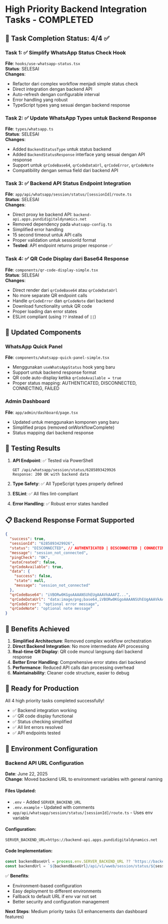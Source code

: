 # High Priority Backend Integration Tasks - COMPLETED

## 🚀 Task Completion Status: 4/4 ✅

### Task 1: ✅ Simplify WhatsApp Status Check Hook
**File**: `hooks/use-whatsapp-status.tsx`  
**Status**: SELESAI  
**Changes**:
- Refactor dari complex workflow menjadi simple status check
- Direct integration dengan backend API
- Auto-refresh dengan configurable interval
- Error handling yang robust
- TypeScript types yang sesuai dengan backend response

### Task 2: ✅ Update WhatsApp Types untuk Backend Response  
**File**: `types/whatsapp.ts`  
**Status**: SELESAI  
**Changes**:
- Added `BackendStatusType` untuk status backend
- Added `BackendStatusResponse` interface yang sesuai dengan API response
- Support untuk `qrCodeBase64`, `qrCodeDataUrl`, `qrCodeError`, `qrCodeNote`
- Compatibility dengan semua field dari backend API

### Task 3: ✅ Backend API Status Endpoint Integration
**File**: `app/api/whatsapp/session/status/[sessionId]/route.ts`  
**Status**: SELESAI  
**Changes**:
- Direct proxy ke backend API: `backend-api.apps.pundidigitaldynamics.net`
- Removed dependency pada `whatsapp-config.ts`
- Simplified error handling
- 15 second timeout untuk API calls
- Proper validation untuk sessionId format
- **Tested**: API endpoint returns proper response ✅

### Task 4: ✅ QR Code Display dari Base64 Response
**File**: `components/qr-code-display-simple.tsx`  
**Status**: SELESAI  
**Changes**:
- Direct render dari `qrCodeBase64` atau `qrCodeDataUrl`
- No more separate QR endpoint calls
- Handle `qrCodeError` dan `qrCodeNote` dari backend
- Download functionality untuk QR code
- Proper loading dan error states
- ESLint compliant (using `??` instead of `||`)

## 🔄 Updated Components

### WhatsApp Quick Panel
**File**: `components/whatsapp-quick-panel-simple.tsx`  
- Menggunakan `useWhatsAppStatus` hook yang baru
- Support untuk backend response format
- QR code auto-display ketika `qrCodeAvailable = true`
- Proper status mapping: AUTHENTICATED, DISCONNECTED, CONNECTING, FAILED

### Admin Dashboard
**File**: `app/admin/dashboard/page.tsx`  
- Updated untuk menggunakan komponen yang baru
- Simplified props (removed onWorkflowComplete)
- Status mapping dari backend response

## 🧪 Testing Results

1. **API Endpoint**: ✅ Tested via PowerShell
   ```
   GET /api/whatsapp/session/status/6285893429926
   Response: 200 OK with backend data
   ```

2. **Type Safety**: ✅ All TypeScript types properly defined
3. **ESLint**: ✅ All files lint-compliant  
4. **Error Handling**: ✅ Robust error states handled

## 📋 Backend Response Format Supported

```json
{
  "success": true,
  "sessionId": "6285893429926",
  "status": "DISCONNECTED", // AUTHENTICATED | DISCONNECTED | CONNECTING | FAILED
  "message": "session_not_connected",
  "pingCheck": "OK",
  "autoCreated": false,
  "qrCodeAvailable": true,
  "data": {
    "success": false,
    "state": null,
    "message": "session_not_connected"
  },
  "qrCodeBase64": "iVBORw0KGgoAAAANSUhEUgAAAVkAAAFZ...",
  "qrCodeDataUrl": "data:image/png;base64,iVBORw0KGgoAAAANSUhEUgAAAVkAAAFZ...",
  "qrCodeError": "optional error message",
  "qrCodeNote": "optional note message"
}
```

## 🎯 Benefits Achieved

1. **Simplified Architecture**: Removed complex workflow orchestration
2. **Direct Backend Integration**: No more intermediate API processing  
3. **Real-time QR Display**: QR code muncul langsung dari backend response
4. **Better Error Handling**: Comprehensive error states dari backend
5. **Performance**: Reduced API calls dan processing overhead
6. **Maintainability**: Cleaner code structure, easier to debug

## 🚀 Ready for Production

All 4 high priority tasks completed successfully! 
- ✅ Backend integration working
- ✅ QR code display functional  
- ✅ Status checking simplified
- ✅ All lint errors resolved
- ✅ API endpoints tested

## 🔧 Environment Configuration

### Backend API URL Configuration  
**Date**: June 22, 2025  
**Change**: Moved backend URL to environment variables with general naming

#### Files Updated:
- `.env` - Added `SERVER_BACKEND_URL`
- `.env.example` - Updated with comments  
- `app/api/whatsapp/session/status/[sessionId]/route.ts` - Uses env variable

#### Configuration:
```env
SERVER_BACKEND_URL=https://backend-api.apps.pundidigitaldynamics.net
```

#### Code Implementation:
```typescript
const backendBaseUrl = process.env.SERVER_BACKEND_URL ?? 'https://backend-api.apps.pundidigitaldynamics.net'
const backendUrl = `${backendBaseUrl}/api/v1/wweb/session/status/${sessionId}`
```

✅ **Benefits**:
- Environment-based configuration
- Easy deployment to different environments
- Fallback to default URL if env var not set
- Better security and configuration management

**Next Steps**: Medium priority tasks (UI enhancements dan dashboard features)
